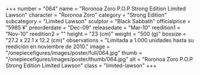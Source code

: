 +++
number = "064"
name = "Roronoa Zoro P.O.P Strong Edition Limited Lawson"
character = "Roronoa Zoro"
category = "Strong Edition"
subcategory = "Limited Lawson"
sculptor = "Black Sabbath"
officialprice = "5985 ¥"
preorderdate = "Dec-09"
releasedate = "Mar-10"
reedition1 = "Nov-10"
reedition2 = ""
height = "23 (cm)"
weight = "500 (g)"
boxsize = "27.2 x 22.1 x 12.2 (cm)"
observations = "Limitada a 1.000 unidades hasta su reedición en noviembre de 2010."
image = "/onepiecefigures/images/poster/full/064.jpg"
thumb = "/onepiecefigures/images/poster/thumb/064.jpg"
alt = "Roronoa Zoro P.O.P Strong Edition Limited Lawson"
class = "limited-lawson"
+++
